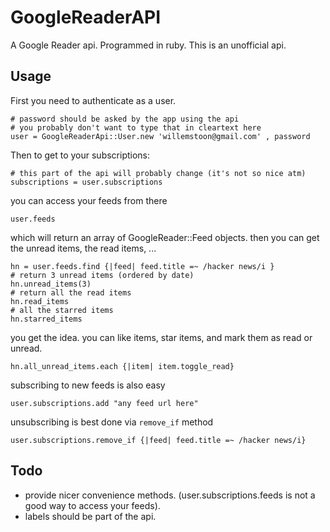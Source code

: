 GoogleReaderAPI
===============

A Google Reader api. Programmed in ruby. This is an unofficial api.

Usage
-----

First you need to authenticate as a user.

    # password should be asked by the app using the api
    # you probably don't want to type that in cleartext here
    user = GoogleReaderApi::User.new 'willemstoon@gmail.com' , password

Then to get to your subscriptions:
    
    # this part of the api will probably change (it's not so nice atm)
    subscriptions = user.subscriptions

you can access your feeds from there

    user.feeds

which will return an array of GoogleReader::Feed objects.
then you can get the unread items, the read items, ...

    hn = user.feeds.find {|feed| feed.title =~ /hacker news/i }
    # return 3 unread items (ordered by date)
    hn.unread_items(3)
    # return all the read items
    hn.read_items
    # all the starred items
    hn.starred_items
    
you get the idea.
you can like items, star items, and mark them as read or unread.

    hn.all_unread_items.each {|item| item.toggle_read}
    
subscribing to new feeds is also easy

    user.subscriptions.add "any feed url here"

unsubscribing is best done via `remove_if` method

    user.subscriptions.remove_if {|feed| feed.title =~ /hacker news/i}
    
Todo
----

 * provide nicer convenience methods. (user.subscriptions.feeds is not a good way to access your feeds).
 * labels should be part of the api.